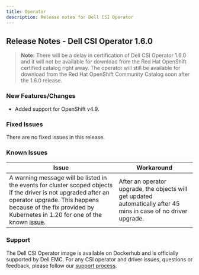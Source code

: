 ```yaml
---
title: Operator
description: Release notes for Dell CSI Operator
---
```


## Release Notes - Dell CSI Operator 1.6.0

>**Note:** There will be a delay in certification of Dell CSI Operator 1.6.0 and it will not be available for download from the Red Hat OpenShift certified catalog right away. The operator will still be available for download from the Red Hat OpenShift Community Catalog soon after the 1.6.0 release.

### New Features/Changes

- Added support for OpenShift v4.9.

### Fixed Issues
There are no fixed issues in this release.

### Known Issues
| Issue | Workaround |
|-------|------------|
| A warning message will be listed in the events for cluster scoped objects if the driver is not upgraded after an operator upgrade. This happens because of the fix provided by Kubernetes in 1.20 for one of the known [issue](https://github.com/kubernetes/kubernetes/issues/65200). | After an operator upgrade, the objects will get updated automatically after 45 mins in case of no driver upgrade. |

### Support
The Dell CSI Operator image is available on Dockerhub and is officially supported by Dell EMC.
For any CSI operator and driver issues, questions or feedback, please follow our [support process](../../../support/).
